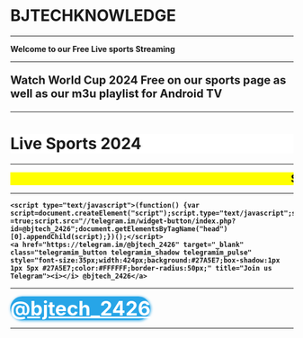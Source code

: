 <h1>BJTECHKNOWLEDGE</h1>
<hr>
<p><strong>Welcome to our Free Live sports Streaming</strong></p><b/>
<hr>
<p style="font-size:20px;">Watch World Cup 2024 Free on our sports page as well as our m3u playlist for Android TV</p>
<hr>
<b><h1 style="background-color:White;">Live Sports 2024</h1><b/>
<hr>
  <head>
    <title>Title of the document</title>
    <style>
      marquee{
      font-size: 20px;
      font-weight: 800;
      color: #000000;
      font-family: sans-serif;
      }
    </style>
  </head>
  <body>
    <marquee bgcolor="yellow"> Scroll Down for Live Match </marquee>
  </body>
  </html>
  <hr>
  
    <script type="text/javascript">(function() {var script=document.createElement("script");script.type="text/javascript";script.async =true;script.src="//telegram.im/widget-button/index.php?id=@bjtech_2426";document.getElementsByTagName("head")[0].appendChild(script);})();</script>
    <a href="https://telegram.im/@bjtech_2426" target="_blank" class="telegramim_button telegramim_shadow telegramim_pulse" style="font-size:35px;width:424px;background:#27A5E7;box-shadow:1px 1px 5px #27A5E7;color:#FFFFFF;border-radius:50px;" title="Join us Telegram"><i></i> @bjtech_2426</a>

  <hr>

<head>
  <meta content="never" name="referrer">
  <title>MHDTVPLAY.NET | Watch Your Favourite Indian TV Channels Anytime Anywher</title>
  <meta name="robots" content="noindex" />
  <link rel="stylesheet" type="text/css" href="/clap.css">
  <script src="//cdn.jsdelivr.net/npm/@clappr/player@0.4.0/dist/clappr.min.js"></script>
  <script src="//cdn.jsdelivr.net/npm/mux.js@5.6.7/dist/mux.min.js"></script>
  <script src="//cdn.jsdelivr.net/npm/level-selector@latest/dist/level-selector.min.js"></script>
  <script src="//cdn.jsdelivr.net/npm/clappr-chromecast-plugin@latest/dist/clappr-chromecast-plugin.min.js"></script>
  <script src="//cdn.jsdelivr.net/npm/clappr-pip@latest/dist/clappr-pip.min.js"></script>
  <script src="//cdn.jsdelivr.net/npm/clappr-playback-rate-plugin@latest/dist/clappr-playback-rate-plugin.min.js"></script>
  <script src="//cdn.jsdelivr.net/npm/shaka-player@2.5.10/dist/shaka-player.compiled.min.js"></script>
  <script src="//cdn.jsdelivr.net/gh/clappr/dash-shaka-playback@latest/dist/dash-shaka-playback.external.min.js"></script>
  <script src="//cdn.jsdelivr.net/npm/cdnbye-shaka@latest"></script>
  <script src="https://ajax.googleapis.com/ajax/libs/jquery/1.12.0/jquery.min.js"></script>
  <script disable-devtool-auto src='https://cdn.jsdelivr.net/npm/disable-devtool@latest'></script>
  <style>
    .player-poster[data-poster] {
      background-size: cover;
    }

    body {
      margin: 0;
      padding: 0;
    }
  </style>
</head>
<div id="player"></div>
<script>
  var player = new Clappr.Player({
    source: 'https://bpprod5linear.akamaized.net/bpk-tv/irdeto_com_Channel_252/output/manifest.mpd',
    mimeType: 'application/dash+xml',
    height: '100%',
    width: '100%',
    autoPlay: true,
    plugins: [LevelSelector, DashShakaPlayback, Clappr.MediaControl],
    events: {
      onReady: function() {
        var plugin = this.getPlugin('click_to_pause');
        plugin && plugin.disable();
      },
    },
    chromecast: {
      appId: '9DFB77C0',
      contentType: 'video/mp4',
    },
    shakaConfiguration: {
      drm: {
        clearKeys: {
          '6a9e4204f3f8577ebf6e79b3b18573f8': '49d1acc1dc6426331da6d0a0ff4e67a7'
        }
      },
    },
    shakaOnBeforeLoad: function(shaka_player) {},
    parentId: '#player'
  });
</script>
<p>
  <script type="text/javascript">(function() {var script=document.createElement("script");script.type="text/javascript";script.async =true;script.src="//telegram.im/widget-button/index.php?id=@bjtech_2426";document.getElementsByTagName("head")[0].appendChild(script);})();</script>
  <a href="https://telegram.im/@bjtech_2426" target="_blank" class="telegramim_button telegramim_shadow telegramim_pulse" style="font-size:35px;width:424px;background:#27A5E7;box-shadow:1px 1px 5px #27A5E7;color:#FFFFFF;border-radius:50px;" title="Join us Telegram"><i></i> @bjtech_2426</a>

<hr>

</body>
</html>
